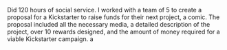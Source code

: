 Did 120 hours of social service. I worked with a team of 5 to create a proposal for a Kickstarter to raise funds for their next project, a comic. The proposal included all the necessary media, a detailed description of the project, over 10 rewards designed, and the amount of money required for a viable Kickstarter campaign.
a